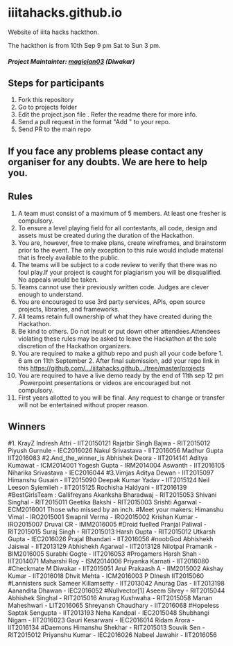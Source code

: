 # iiitahacks.github.io
Website of iiita hacks hackthon.

The hackthon is from 10th Sep 9 pm Sat to Sun 3 pm.

##### Project Maintainter: [magician03](https://www.github.com/magician03) (Diwakar)

Steps for participants
---------------------
1. Fork this repository
2. Go to projects folder
3. Edit the project.json file . Refer the readme there for more info. 
4. Send a pull request in the format "Add <projectname>" to your repo.
5. Send PR to the main repo 

If you face any problems please contact any organiser for any doubts. We are here to help you.
---------------------------------------------------------------------------------------------

Rules
-----
1. A team must consist of a maximum of 5 members. At least one fresher is compulsory.
2. To ensure a level playing field for all contestants, all code, design and assets must be created during the duration of the Hackathon.
3. You are, however, free to make plans, create wireframes, and brainstorm prior to the event. The only exception to this rule would include material that is freely available to the public.
4. The teams will be subject to a code review to verify that there was no foul play.If your project is caught for plagiarism you will be disqualified. No appeals would be taken.
5. Teams cannot use their previously written code. Judges are clever enough to understand.
6. You are encouraged to use 3rd party services, APIs, open source projects, libraries, and frameworks.
7. All teams retain full ownership of what they have created during the Hackathon.
8. Be kind to others. Do not insult or put down other attendees.Attendees violating these rules may be asked to leave the Hackathon at the sole discretion of the Hackathon organizers.
9. You are required to make a github repo and push all your code before 1. 6 am on 11th September 2. After final submission, add your repo link in this https://github.com/…/iiitahacks.github…/tree/master/projects
10. You are required to have a live demo ready by the end of 11th sep 12 pm .Powerpoint presentations or videos are encouraged but not compulsory.
11. First years allotted to you will be final. Any request to change or transfer will not be entertained without proper reason.

Winners
-----------
#1. KrayZ
Indresh Attri - IIT20150121
Rajatbir Singh Bajwa - RIT2015012
Piyush Gurnule - IEC2016026
Nakul Srivastava - IIT2016056
Madhur Gupta IIT2016083
#2.And_the_winner_is
Abhishek Deora - IIT2014141
Aditya Kumawat - ICM2014001
Yogesh Gupta - IRM2014004
Aswanth - IIT2016105
Niharika Srivastava - IEC2016044
#3.Vimjas
Aditya Dewan - IIT2015097
Himanshu Gusain - IIT2015090
Deepak Kumar Yadav - IIT2015124
Neil Leeson Syiemlieh - IIT2015125
Rochisha Haldyani - IIT2016139
#BestGirlsTeam : Gallifreyans 
Akanksha Bharadwaj - RIT2015053
Shivani Singhal - RIT2015011
Geetika Bakshi - RIT2015003
Srishti Agarwal - ECM2016001
Those who missed by an inch.
#Meet your makers: 
Himanshu Vimal - IRO2015001
Swapnil Verma - IRO2015002
Krishan Kumar - IRO2015007
Druval CR - IMM2016005
#Droid fuelled
Pranjal Paliwal - RIT2015015
Suraj Singh - RIT2015013 
Harsh Gupta - RIT2015012
Utkarsh Gupta - IEC2016026
Prajal Bhandari - IIT2016056
#noobGod
Abhishekh Jaiswal - IIT2013129 
Abhishekh Agarwal - IIT2013128
Nilotpal Pramanik - BIM2016005
Surabhi Gogte - IIT2016053
#Progamers
Harsh Shah - IIT2014071
Maharshi Roy - ISM2014006
Priyanka Karnati - IIT2016080
#Checkmate
M Diwakar - IIT2015051
Arul Prakaash A - IIM2015002
Akshay Kumar - IIT2016018 
Dhvit Mehta - ICM2016003
P DInesh IIT2015060
#Lannisters suck
Sameer Killamsetty - IIT2013042
Anurag Das - IIT2013198
Aanandita Dhawan - IEC2016052
#Nullvector[1]
Aseem Shrey - RIT2015044
Abhishek Singhal - RIT2015016
Anurag Kushwaha - RIT2015058
Manan Maheshwari - LIT2016065
Shreyansh Chaudhary - IIT2016068
#Hopeless
Saptak Sengupta - IIT2013193
Neha Kandpal - IEC2015048
Shubhangi Nigam - IIT2016023
Gauri Kesarwani - IEC2016014
Ridam Arora - IIT2016134
#Daemons
Himanshu Shekhar - RIT2015013 
Souvik Sen - RIT2015012
Priyanshu Kumar - IEC2016026
Nabeel Jawahir - IIT2016056
